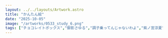```yaml
---
layout: ../../layouts/Artwork.astro
title: "かんたん絵"
date: "2025-10-05"
image: "/artworks/0533_study_6.png"
tags: ["チョコレイトボックス","御影さゆる","調子乗ってんじゃないわよ","紫ノ宮涼夏","伺か","かんたん絵"]
---
```


